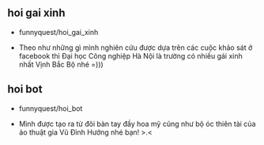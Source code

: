 ## hoi gai xinh
* funnyquest/hoi_gai_xinh
- Theo như những gì mình nghiên cứu được dựa trên các cuộc khảo sát ở facebook thì Đại học Công nghiệp Hà Nội là trường có nhiều gái xinh nhất Vịnh Bắc Bộ nhé =)))
## hoi bot
* funnyquest/hoi_bot
- Mình được tạo ra từ đôi bàn tay đầy hoa mỹ cũng như bộ óc thiên tài của ảo thuật gia Vũ Đình Hướng nhé bạn! >.<